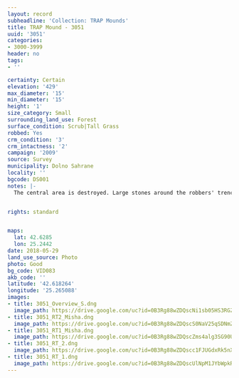 ```yaml
---
layout: record
subheadline: 'Collection: TRAP Mounds'
title: TRAP Mound - 3051
uuid: '3051'
categories:
- 3000-3999
header: no
tags:
- ''

certainty: Certain
elevation: '429'
max_diameter: '15'
min_diameter: '15'
height: '1'
size_category: Small
surrounding_land_use: Forest
surface_condition: Scrub|Tall Grass
robbed: Yes
crm_condition: '3'
crm_intactness: '2'
campaign: '2009'
source: Survey
municipality: Dolno Sahrane
locality: ''
bgcode: DS001
notes: |-
  The central area is destroyed. Large stones around the robbers' trench from the burial chamber.


rights: standard


maps:
  lat: 42.6285
  lon: 25.2442
date: 2018-05-29
land_use_source: Photo
photo: Good
bg_code: VID083
akb_code: ''
latitude: '42.618264'
longitude: '25.265088'
images:
- title: 3051_Overview_S.dng
  image_path: https://drive.google.com/uc?id=0B3Rg88wZDQscNi1sb05HS3RGZmc
- title: 3051_RT2_Misha.dng
  image_path: https://drive.google.com/uc?id=0B3Rg88wZDQscS0NaV25qSDNmZ0U
- title: 3051_RT1_Misha.dng
  image_path: https://drive.google.com/uc?id=0B3Rg88wZDQscZms4alg3SG90UEk
- title: 3051_RT_2.dng
  image_path: https://drive.google.com/uc?id=0B3Rg88wZDQscc1FJUGdxRk5nX1E
- title: 3051_RT_1.dng
  image_path: https://drive.google.com/uc?id=0B3Rg88wZDQscUlNpM1JYbWpkRE0
---
```

